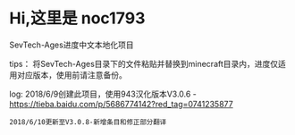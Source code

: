 # Hi,这里是 noc1793

SevTech-Ages进度中文本地化项目

tips：
	将SevTech-Ages目录下的文件粘贴并替换到minecraft目录内，进度仅适用对应版本，使用前请注意备份。
	
log:
	2018/6/9创建此项目，使用943汉化版本V3.0.6 - https://tieba.baidu.com/p/5686774142?red_tag=0741235877
	
	2018/6/10更新至V3.0.8-新增条目和修正部分翻译

